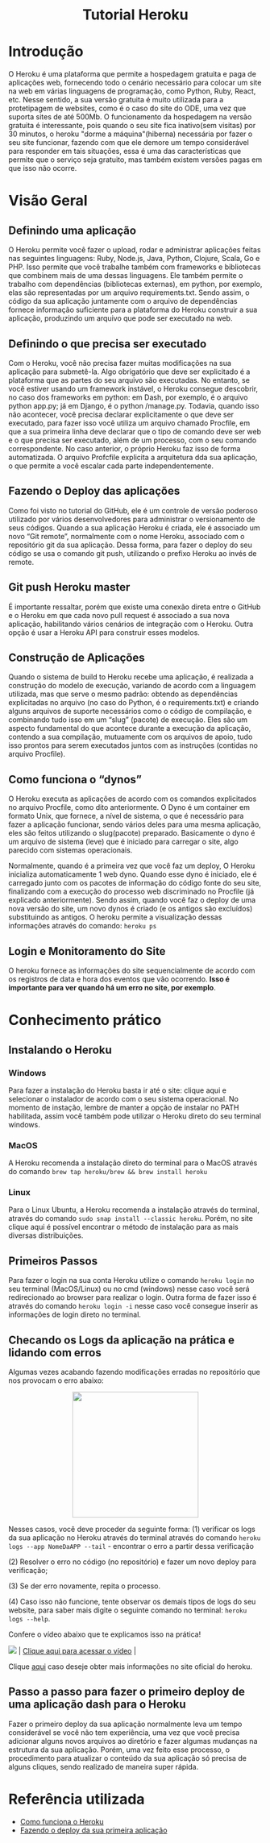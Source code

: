 <h1 align="center">Tutorial Heroku</h1>


# Introdução

O Heroku é uma plataforma que permite a hospedagem gratuita e paga de aplicações web, fornecendo todo o cenário necessário para colocar um site na web em várias linguagens de programação, como Python, Ruby, React, etc. Nesse sentido, a sua versão gratuita é muito utilizada para a protetipagem de websites, como é o caso do site do ODE, uma vez que suporta sites de até 500Mb. O funcionamento da hospedagem na versão gratuita é interessante, pois quando o seu site fica inativo(sem visitas) por 30 minutos, o heroku "dorme a máquina"(hiberna) necessária por fazer o seu site funcionar, fazendo com que ele demore um tempo considerável para responder em tais situações, essa é uma das características que permite que o serviço seja gratuito, mas também existem versões pagas em que isso não ocorre.

# Visão Geral

## Definindo uma aplicação

O Heroku permite você fazer o upload, rodar e administrar aplicações feitas nas seguintes linguagens: Ruby, Node.js, Java, Python, Clojure, Scala, Go e PHP. Isso permite que você trabalhe também com frameworks e bibliotecas que combinem mais de uma dessas linguagens. Ele também permite o trabalho com dependências (bibliotecas externas), em python, por exemplo, elas são representadas por um arquivo requirements.txt. Sendo assim, o código da sua aplicação juntamente com o arquivo de dependências fornece informação suficiente para a plataforma do Heroku construir a sua aplicação, produzindo um arquivo que pode ser executado na web.

## Definindo o que precisa ser executado

Com o Heroku, você não precisa fazer muitas modificações na sua aplicação para submetê-la. Algo obrigatório que deve ser explicitado é a plataforma que as partes do seu arquivo são executadas. No entanto, se você estiver usando um framework instável, o Heroku consegue descobrir, no caso dos frameworks em python: em Dash, por exemplo, é o arquivo python app.py; já em Django, é o python <app>/manage.py. Todavia, quando isso não acontecer, você precisa declarar explicitamente o que deve ser executado, para fazer isso você utiliza um arquivo chamado Procfile, em que a sua primeira linha deve declarar que o tipo de comando deve ser web e o que precisa ser executado, além de um processo, com o seu comando correspondente. No caso anterior, o próprio Heroku faz isso de forma automatizada. O arquivo Profcfile explicita a arquitetura dda sua aplicação, o que permite a você escalar cada parte independentemente.  

## Fazendo o Deploy das aplicações

Como foi visto no tutorial do GitHub, ele é um controle de versão poderoso utilizado por vários desenvolvedores para administrar o versionamento de seus códigos. Quando a sua aplicação Heroku é criada, ele é associado um novo “Git remote”, normalmente com o nome Heroku, associado com o repositório git da sua aplicação.
Dessa forma, para fazer o deploy do seu código se usa o comando git push, utilizando o prefixo Heroku ao invés de remote.

## Git push Heroku master

É importante ressaltar, porém que existe uma conexão direta entre o GitHub e o Heroku em que cada novo pull request é associado a sua nova aplicação, habilitando vários cenários de integração com o Heroku. Outra opção é usar a Heroku API para construir esses modelos.

## Construção de Aplicações

Quando o sistema de build to Heroku recebe uma aplicação, é realizada a construção do modelo de execução, variando de acordo com a linguagem utilizada, mas que serve o mesmo padrão: obtendo as dependências explicitadas no arquivo (no caso do Python, é o requirements.txt) e criando alguns arquivos de suporte necessários como o código de compilação, e combinando tudo isso em um “slug” (pacote) de execução. Eles são um aspecto fundamental do que acontece durante a execução da aplicação, contendo a sua compilação, mutuamente com os arquivos de apoio, tudo isso prontos para serem executados juntos com as instruções (contidas no arquivo Procfile). 

## Como funciona o “dynos”

O Heroku executa as aplicações de acordo com os comandos explicitados no arquivo Procfile, como dito anteriormente. O Dyno é um container em formato Unix, que fornece, a nível de sistema, o que é necessário para fazer a aplicação funcionar, sendo vários deles para uma mesma aplicação, eles são feitos utilizando o slug(pacote) preparado. Basicamente o dyno é um arquivo de sistema (leve) que é iniciado para carregar o site, algo parecido com sistemas operacionais. 

Normalmente, quando é a primeira vez que você faz um deploy, O Heroku inicializa automaticamente 1 web dyno. Quando esse dyno é iniciado, ele é carregado junto com os pacotes de informação do código fonte do seu site, finalizando com a execução do processo web discriminado no Procfile (já explicado anteriormente). Sendo assim, quando você faz o deploy de uma nova versão do site, um novo dynos é criado (e os antigos são excluídos) substituindo as antigos. O heroku permite a visualização dessas informações através do comando:
```heroku ps```

## Login e Monitoramento do Site
O heroku fornece as informações do site sequencialmente de acordo com os registros de data e hora dos eventos que vão ocorrendo. <strong>Isso é importante para ver quando há um erro no site, por exemplo</strong>. 


# Conhecimento prático

## Instalando o Heroku 

### Windows
Para fazer a instalação do Heroku basta ir até o site: <a src="https://devcenter.heroku.com/articles/heroku-cli#download-and-install">clique aqui</a> e selecionar o instalador de acordo com o seu sistema operacional. No momento de instação, lembre de manter a opção de instalar no PATH habilitada, assim você também pode utilizar o Heroku direto do seu terminal windows.

### MacOS
A Heroku recomenda a instalação direto do terminal para o MacOS através do comando ```brew tap heroku/brew && brew install heroku```

### Linux 
Para o Linux Ubuntu, a Heroku recomenda a instalação através do terminal, através do comando ```sudo snap install --classic heroku```. Porém, no site <a src="https://devcenter.heroku.com/articles/heroku-cli#download-and-install">clique aqui</a> é possível encontrar o método de instalação para as mais diversas distribuições.


## Primeiros Passos

Para fazer o login na sua conta Heroku utilize o comando ```heroku login``` no seu terminal (MacOS/Linux) ou no cmd (windows) nesse caso você será redirecionado ao browser para realizar o login. Outra forma de fazer isso é através do comando ```heroku login -i``` nesse caso você consegue inserir as informações de login direto no terminal.

## Checando os Logs da aplicação na prática e lidando com erros

Algumas vezes acabando fazendo modificações erradas no repositório que nos provocam o erro abaixo:

<p align="center">
    <img src="pictures/error-heroku.png" height="250px" width="auto">
</p>

Nesses casos, você deve proceder da seguinte forma:
(1) verificar os logs da sua aplicação no Heroku através do terminal através do comando ```heroku logs --app NomeDaAPP --tail```
    - encontrar o erro a partir dessa verificação

(2) Resolver o erro no código (no repositório) e fazer um novo deploy para verificação;

(3) Se der erro novamente, repita o processo.

(4) Caso isso não funcione, tente observar os demais tipos de logs do seu website, para saber mais digite o seguinte comando no terminal: ```heroku logs --help```.

Confere o vídeo abaixo que te explicamos isso na prática!

[<img src="pictures/logs-picture.png" >](https://youtu.be/qpmOPcIMM_A)
| [Clique aqui para acessar o vídeo](https://youtu.be/qpmOPcIMM_A "obrigatorio") |

Clique [aqui](https://devcenter.heroku.com/articles/logging) caso deseje obter mais informações no site oficial do heroku.

## Passo a passo para fazer o primeiro deploy de uma aplicação dash para o Heroku

Fazer o primeiro deploy da sua aplicação normalmente leva um tempo considerável se você não tem experiência, uma vez que você precisa adicionar alguns novos arquivos ao diretório e fazer algumas mudanças na estrutura da sua aplicação. Porém, uma vez feito esse processo, o procedimento para atualizar o conteúdo da sua aplicação só precisa de alguns cliques, sendo realizado de maneira super rápida.


# Referência utilizada

- [Como funciona o Heroku](https://devcenter.heroku.com/articles/how-heroku-works)
- [Fazendo o deploy da sua primeira aplicação](https://towardsdatascience.com/deploying-your-dash-app-to-heroku-the-magical-guide-39bd6a0c586c#:~:text=Create%20Heroku%20app%20linked%20to,%E2%80%9Cgit%20push%20Heroku%20main%E2%80%9D)







